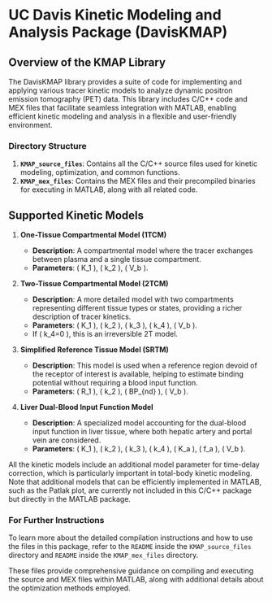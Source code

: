 # UC Davis Kinetic Modeling and Analysis Package (DavisKMAP)

## Overview of the KMAP Library

The DavisKMAP library provides a suite of code for implementing and applying various tracer kinetic models to analyze dynamic positron emission tomography (PET) data. This library includes C/C++ code and MEX files that facilitate seamless integration with MATLAB, enabling efficient kinetic modeling and analysis in a flexible and user-friendly environment.

### Directory Structure

1. **`KMAP_source_files`**: Contains all the C/C++ source files used for kinetic modeling, optimization, and common functions.
2. **`KMAP_mex_files`**: Contains the MEX files and their precompiled binaries for executing in MATLAB, along with all related code.

## Supported Kinetic Models

1. **One-Tissue Compartmental Model (1TCM)**
   - **Description**: A compartmental model where the tracer exchanges between plasma and a single tissue compartment.
   - **Parameters**: \( K_1 \), \( k_2 \), \( V_b \).

2. **Two-Tissue Compartmental Model (2TCM)**
   - **Description**: A more detailed model with two compartments representing different tissue types or states, providing a richer description of tracer kinetics.
   - **Parameters**: \( K_1 \), \( k_2 \), \( k_3 \), \( k_4 \), \( V_b \).
   - If \( k_4=0 \), this is an irreversible 2T model.

3. **Simplified Reference Tissue Model (SRTM)**
   - **Description**: This model is used when a reference region devoid of the receptor of interest is available, helping to estimate binding potential without requiring a blood input function.
   - **Parameters**: \( R_1 \), \( k_2 \), \( BP_{nd} \), \( V_b \).

4. **Liver Dual-Blood Input Function Model**
   - **Description**: A specialized model accounting for the dual-blood input function in liver tissue, where both hepatic artery and portal vein are considered.
   - **Parameters**: \( K_1 \), \( k_2 \), \( k_3 \), \( k_4 \), \( K_a \), \( f_a \), \( V_b \).

All the kinetic models include an additional model parameter for time-delay correction, which is particularly important in total-body kinetic modeling.
Note that additional models that can be efficiently implemented in MATLAB, such as the Patlak plot, are currently not included in this C/C++ package but directly in the MATLAB package. 

### For Further Instructions

To learn more about the detailed compilation instructions and how to use the files in this package, refer to the `README` inside the `KMAP_source_files` directory and `README` inside the `KMAP_mex_files` directory.

These files provide comprehensive guidance on compiling and executing the source and MEX files within MATLAB, along with additional details about the optimization methods employed.
